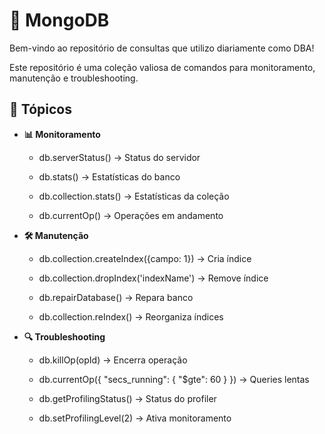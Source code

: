 # 🌱 MongoDB 

Bem-vindo ao repositório de consultas que utilizo diariamente como DBA!

Este repositório é uma coleção valiosa de comandos para monitoramento, manutenção e troubleshooting.

## 📂 Tópicos

- **📊 Monitoramento**

  - db.serverStatus() → Status do servidor

  - db.stats() → Estatísticas do banco

  - db.collection.stats() → Estatísticas da coleção

  - db.currentOp() → Operações em andamento

- **🛠️ Manutenção**

  - db.collection.createIndex({campo: 1}) → Cria índice

  - db.collection.dropIndex('indexName') → Remove índice

  - db.repairDatabase() → Repara banco

  - db.collection.reIndex() → Reorganiza índices

- **🔍 Troubleshooting**

  - db.killOp(opId) → Encerra operação

  - db.currentOp({ "secs_running": { "$gte": 60 } }) → Queries lentas

  - db.getProfilingStatus() → Status do profiler

  - db.setProfilingLevel(2) → Ativa monitoramento
